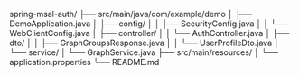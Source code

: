 spring-msal-auth/
 ├── src/main/java/com/example/demo
 │    ├── DemoApplication.java
 │    ├── config/
 │    │     ├── SecurityConfig.java
 │    │     └── WebClientConfig.java
 │    ├── controller/
 │    │     └── AuthController.java
 │    ├── dto/
 │    │     ├── GraphGroupsResponse.java
 │    │     └── UserProfileDto.java
 │    └── service/
 │          └── GraphService.java
 ├── src/main/resources/
 │    └── application.properties
 └── README.md
